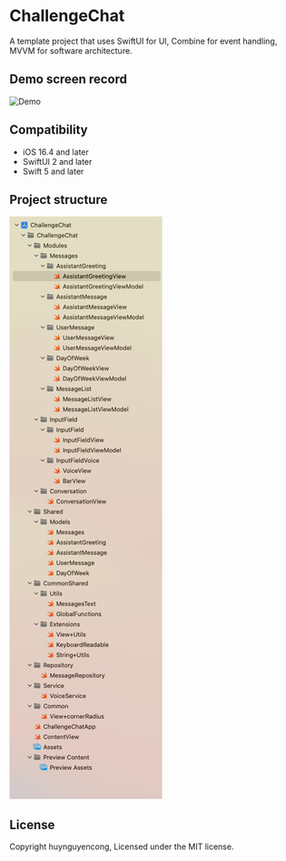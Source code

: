 # ChallengeChat
A template project that uses SwiftUI for UI, Combine for event handling, MVVM for software architecture.

## Demo screen record

![Demo](Images/demo.gif)

## Compatibility
- iOS 16.4 and later
- SwiftUI 2 and later
- Swift 5 and later

## Project structure
![Project structure](Images/project-structure.png)

## License
Copyright huynguyencong,  Licensed under the MIT license.
